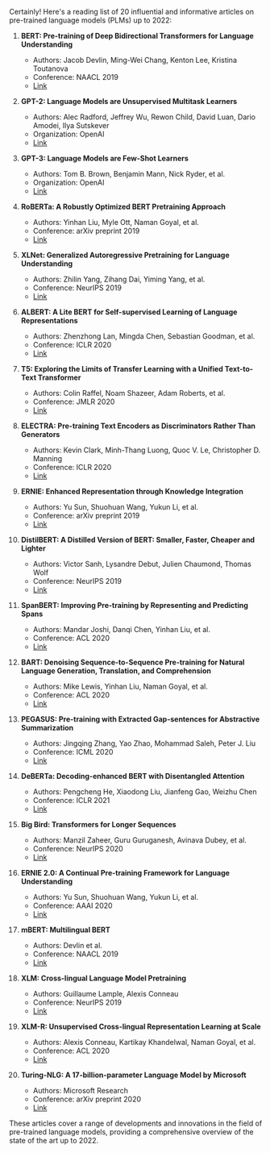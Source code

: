 Certainly! Here's a reading list of 20 influential and informative articles on pre-trained language models (PLMs) up to 2022:

1. **BERT: Pre-training of Deep Bidirectional Transformers for Language Understanding**
   - Authors: Jacob Devlin, Ming-Wei Chang, Kenton Lee, Kristina Toutanova
   - Conference: NAACL 2019
   - [Link](https://arxiv.org/abs/1810.04805)

2. **GPT-2: Language Models are Unsupervised Multitask Learners**
   - Authors: Alec Radford, Jeffrey Wu, Rewon Child, David Luan, Dario Amodei, Ilya Sutskever
   - Organization: OpenAI
   - [Link](https://cdn.openai.com/better-language-models/language_models_are_unsupervised_multitask_learners.pdf)

3. **GPT-3: Language Models are Few-Shot Learners**
   - Authors: Tom B. Brown, Benjamin Mann, Nick Ryder, et al.
   - Organization: OpenAI
   - [Link](https://arxiv.org/abs/2005.14165)

4. **RoBERTa: A Robustly Optimized BERT Pretraining Approach**
   - Authors: Yinhan Liu, Myle Ott, Naman Goyal, et al.
   - Conference: arXiv preprint 2019
   - [Link](https://arxiv.org/abs/1907.11692)

5. **XLNet: Generalized Autoregressive Pretraining for Language Understanding**
   - Authors: Zhilin Yang, Zihang Dai, Yiming Yang, et al.
   - Conference: NeurIPS 2019
   - [Link](https://arxiv.org/abs/1906.08237)

6. **ALBERT: A Lite BERT for Self-supervised Learning of Language Representations**
   - Authors: Zhenzhong Lan, Mingda Chen, Sebastian Goodman, et al.
   - Conference: ICLR 2020
   - [Link](https://arxiv.org/abs/1909.11942)

7. **T5: Exploring the Limits of Transfer Learning with a Unified Text-to-Text Transformer**
   - Authors: Colin Raffel, Noam Shazeer, Adam Roberts, et al.
   - Conference: JMLR 2020
   - [Link](https://arxiv.org/abs/1910.10683)

8. **ELECTRA: Pre-training Text Encoders as Discriminators Rather Than Generators**
   - Authors: Kevin Clark, Minh-Thang Luong, Quoc V. Le, Christopher D. Manning
   - Conference: ICLR 2020
   - [Link](https://arxiv.org/abs/2003.10555)

9. **ERNIE: Enhanced Representation through Knowledge Integration**
   - Authors: Yu Sun, Shuohuan Wang, Yukun Li, et al.
   - Conference: arXiv preprint 2019
   - [Link](https://arxiv.org/abs/1904.09223)

10. **DistilBERT: A Distilled Version of BERT: Smaller, Faster, Cheaper and Lighter**
    - Authors: Victor Sanh, Lysandre Debut, Julien Chaumond, Thomas Wolf
    - Conference: NeurIPS 2019
    - [Link](https://arxiv.org/abs/1910.01108)

11. **SpanBERT: Improving Pre-training by Representing and Predicting Spans**
    - Authors: Mandar Joshi, Danqi Chen, Yinhan Liu, et al.
    - Conference: ACL 2020
    - [Link](https://arxiv.org/abs/1907.10529)

12. **BART: Denoising Sequence-to-Sequence Pre-training for Natural Language Generation, Translation, and Comprehension**
    - Authors: Mike Lewis, Yinhan Liu, Naman Goyal, et al.
    - Conference: ACL 2020
    - [Link](https://arxiv.org/abs/1910.13461)

13. **PEGASUS: Pre-training with Extracted Gap-sentences for Abstractive Summarization**
    - Authors: Jingqing Zhang, Yao Zhao, Mohammad Saleh, Peter J. Liu
    - Conference: ICML 2020
    - [Link](https://arxiv.org/abs/1912.08777)

14. **DeBERTa: Decoding-enhanced BERT with Disentangled Attention**
    - Authors: Pengcheng He, Xiaodong Liu, Jianfeng Gao, Weizhu Chen
    - Conference: ICLR 2021
    - [Link](https://arxiv.org/abs/2006.03654)

15. **Big Bird: Transformers for Longer Sequences**
    - Authors: Manzil Zaheer, Guru Guruganesh, Avinava Dubey, et al.
    - Conference: NeurIPS 2020
    - [Link](https://arxiv.org/abs/2007.14062)

16. **ERNIE 2.0: A Continual Pre-training Framework for Language Understanding**
    - Authors: Yu Sun, Shuohuan Wang, Yukun Li, et al.
    - Conference: AAAI 2020
    - [Link](https://arxiv.org/abs/1907.12412)

17. **mBERT: Multilingual BERT**
    - Authors: Devlin et al.
    - Conference: NAACL 2019
    - [Link](https://arxiv.org/abs/1810.04805)

18. **XLM: Cross-lingual Language Model Pretraining**
    - Authors: Guillaume Lample, Alexis Conneau
    - Conference: NeurIPS 2019
    - [Link](https://arxiv.org/abs/1901.07291)

19. **XLM-R: Unsupervised Cross-lingual Representation Learning at Scale**
    - Authors: Alexis Conneau, Kartikay Khandelwal, Naman Goyal, et al.
    - Conference: ACL 2020
    - [Link](https://arxiv.org/abs/1911.02116)

20. **Turing-NLG: A 17-billion-parameter Language Model by Microsoft**
    - Authors: Microsoft Research
    - Conference: arXiv preprint 2020
    - [Link](https://www.microsoft.com/en-us/research/blog/turing-nlg-a-17-billion-parameter-language-model-by-microsoft/)

These articles cover a range of developments and innovations in the field of pre-trained language models, providing a comprehensive overview of the state of the art up to 2022.